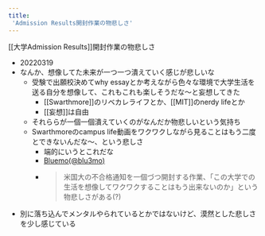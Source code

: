 ```yaml
---
title:
 'Admission Results開封作業の物悲しさ'
---
```


[[大学Admission Results]]開封作業の物悲しさ
- 20220319
- なんか、想像してた未来が一つ一つ潰えていく感じが悲しいな
    - 受験で出願校決めてwhy essayとか考えながら色々な環境で大学生活を送る自分を想像して、これもこれも楽しそうだな〜と妄想してきた
        - [[Swarthmore]]のリベカレライフとか、[[MIT]]のnerdy lifeとか
        - [[妄想]]は自由
    - それららが一個一個潰えていくのがなんだか物悲しいという気持ち
    - Swarthmoreのcampus life動画をワクワクしながら見ることはもう二度とできないんだな〜、という悲しさ
        - 端的にいうとこれだな
        - [Bluemo(@blu3mo)](https://twitter.com/blu3mo/status/1505181928936579073)
        - > 米国大の不合格通知を一個づつ開封する作業、「この大学での生活を想像してワクワクすることはもう出来ないのか」という物悲しさがある(?)
- 別に落ち込んでメンタルやられているとかではないけど、漠然とした悲しさを少し感じている
